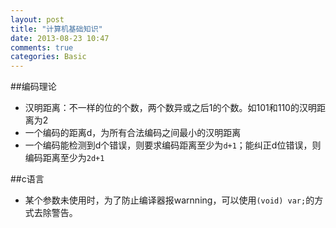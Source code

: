 ```yaml
---
layout: post
title: "计算机基础知识"
date: 2013-08-23 10:47
comments: true
categories: Basic
---
```

##编码理论
- 汉明距离：不一样的位的个数，两个数异或之后1的个数。如101和110的汉明距离为2
- 一个编码的距离d，为所有合法编码之间最小的汉明距离
- 一个编码能检测到d个错误，则要求编码距离至少为`d+1`；能纠正d位错误，则编码距离至少为`2d+1`

<!--more-->

##c语言
- 某个参数未使用时，为了防止编译器报warnning，可以使用`(void) var;`的方式去除警告。

